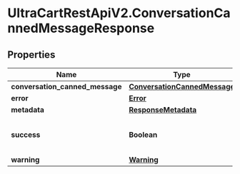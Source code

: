 # UltraCartRestApiV2.ConversationCannedMessageResponse

## Properties

Name | Type | Description | Notes
------------ | ------------- | ------------- | -------------
**conversation_canned_message** | [**ConversationCannedMessage**](ConversationCannedMessage.md) |  | [optional] 
**error** | [**Error**](Error.md) |  | [optional] 
**metadata** | [**ResponseMetadata**](ResponseMetadata.md) |  | [optional] 
**success** | **Boolean** | Indicates if API call was successful | [optional] 
**warning** | [**Warning**](Warning.md) |  | [optional] 


